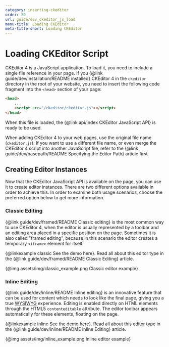 ```yaml
---
category: inserting-ckeditor
order: 20
url: guide/dev_ckeditor_js_load
menu-title: Loading CKEditor
meta-title-short: Loading CKEditor
---
```

<!--
Copyright (c) 2003-2024, CKSource Holding sp. z o.o. All rights reserved.
For licensing, see LICENSE.md.
-->

# Loading CKEditor Script

CKEditor 4 is a JavaScript application. To load it, you need to include a single file reference in your page. If you {@link guide/dev/installation/README installed} CKEditor 4 in the `ckeditor` directory in the root of your website, you need to insert the following code fragment into the `<head>` section of your page:

``` html
<head>
    ...
    <script src="/ckeditor/ckeditor.js"></script>
</head>
```

When this file is loaded, the {@link api/index CKEditor JavaScript API} is ready to be used.

When adding CKEditor 4 to your web pages, use the original file name (`ckeditor.js`). If you want to use a different file name, or even merge the CKEditor 4 script into another JavaScript file, refer to the {@link guide/dev/basepath/README Specifying the Editor Path} article first.

## Creating Editor Instances

Now that the CKEditor JavaScript API is available on the page, you can use it to create editor instances. There are two different options available in order to achieve this. In order to examine both usage scenarios, choose the preferred option below to get more information.

### Classic Editing
{@link guide/dev/framed/README Classic editing} is the most common way to use CKEditor 4, when the editor is usually represented by a toolbar and an editing area placed in a specific position on the page. Sometimes it is also called "framed editing", because in this scenario the editor creates a temporary `<iframe>` element for itself.

{@linkexample classic See the demo here}. Read all about this editor type in the {@link guide/dev/framed/README Classic Editing} article.

{@img assets/img/classic_example.png Classic editor example}

### Inline Editing
{@link guide/dev/inline/README Inline editing} is an innovative feature that can be used for content which needs to look like the final page, giving you a true <abbr title="What You See Is What You Get">WYSIWYG</abbr> experience. Editing is enabled directly on HTML elements through the HTML5 `contenteditable` attribute. The editor toolbar appears automatically for these elements, floating on the page.

{@linkexample inline See the demo here}. Read all about this editor type in the {@link guide/dev/inline/README Inline Editing} article.

{@img assets/img/inline_example.png Inline editor example}
